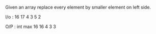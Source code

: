 Given an array replace every element by smaller element on left side.

I/o : 16 17 4 3 5 2

O/P : int max 16 16 4 3 3 